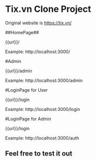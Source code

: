 # Tix.vn Clone Project

Original website is https://tix.vn/

##HomePage##

{{url}}/

Example: http://localhost:3000/

#Admin

{{url}}/admin

Example: http://localhost:3000/admin

#LoginPage for User

{{url}}/login

Example: http://localhost:3000/login

#LoginPage for Admin

{{url}}/login

Example: http://localhost:3000/auth

## Feel free to test it out ##
